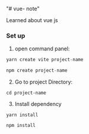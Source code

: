 "# vue- note"

Learned about vue js

### Set up
1. open command panel: 

```js
yarn create vite project-name

npm create project-name

```
2. Go to project Directory: 

```
cd project-name
```
3. Install dependency 


```
yarn install 

npm install

```






